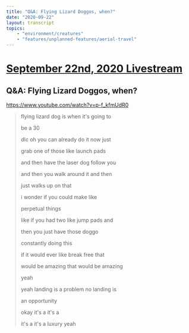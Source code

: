 ```yaml
---
title: "Q&A: Flying Lizard Doggos, when?"
date: "2020-09-22"
layout: transcript
topics:
    - "environment/creatures"
    - "features/unplanned-features/aerial-travel"
---
```

# [September 22nd, 2020 Livestream](../2020-09-22.md)
## Q&A: Flying Lizard Doggos, when?
https://www.youtube.com/watch?v=p-f_kfmUdR0
> flying lizard dog is when it's going to
> 
> be a 30
> 
> dlc oh you can already do it now just
> 
> grab one of those like launch pads
> 
> and then have the laser dog follow you
> 
> and then you walk around it and then
> 
> just walks up on that
> 
> i wonder if you could make like
> 
> perpetual things
> 
> like if you had two like jump pads and
> 
> then you just have those doggo
> 
> constantly doing this
> 
> if it would ever like break free that
> 
> would be amazing that would be amazing
> 
> yeah
> 
> yeah landing is a problem no landing is
> 
> an opportunity
> 
> okay it's a it's a
> 
> it's a it's a luxury yeah
> 
